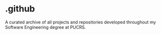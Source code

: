# .github
A curated archive of all projects and repositories developed throughout my Software Engineering degree at PUCRS.

